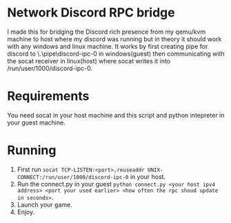 # Network Discord RPC bridge
I made this for bridging the Discord rich presence from my qemu/kvm machine to host where my discord was 
running but in theory it should work with any windows and linux machine.
It works by first creating pipe for discord to \\.\pipe\discord-ipc-0 in windows(guest) then 
communicating with the socat receiver in linux(host) where socat writes it into /run/user/1000/discord-ipc-0.

# Requirements
You need socat in your host machine and this script and python intepreter in your guest machine.

# Running
1. First run `socat TCP-LISTEN:<port>,reuseaddr UNIX-CONNECT:/run/user/1000/discord-ipc-0` in your host.
2. Run the connect.py in your guest `python connect.py <your host ipv4 address> <port your used earlier> <how often the rpc shoud update in seconds>`.
3. Launch your game.
4. Enjoy.


